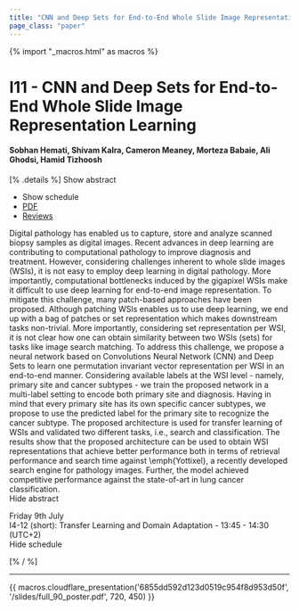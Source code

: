 ```yaml
---
title: "CNN and Deep Sets for End-to-End Whole Slide Image Representation Learning"
page_class: "paper"
---
```


{% import "_macros.html" as macros %}

# I11 - CNN and Deep Sets for End-to-End Whole Slide Image Representation Learning

#### Sobhan Hemati, Shivam Kalra, Cameron Meaney, Morteza Babaie, Ali Ghodsi, Hamid Tizhoosh

[% .details %]
<a class="toggle_visibility" data-selector=".abstract" data-level="3">Show abstract</a>
- <a class="toggle_visibility" data-selector=".schedule" data-level="3">Show schedule</a>
- <a href="/proceedings/hemati21.pdf">PDF</a>
- <a href="https://openreview.net/forum?id=BX0kKB1zB1Q">Reviews</a>

<p>
    <span class="abstract">
        Digital pathology has enabled us to capture, store and analyze scanned biopsy samples as digital images. Recent advances in deep learning are contributing to computational pathology to improve diagnosis and treatment. However, considering challenges inherent to whole slide images (WSIs), it is not easy to employ deep learning in digital pathology. More importantly, computational bottlenecks induced by the gigapixel WSIs make it difficult to use deep learning for end-to-end image representation. To mitigate this challenge, many patch-based approaches have been proposed. Although patching WSIs enables us to use deep learning, we end up with a bag of patches or set representation which makes downstream tasks non-trivial. More importantly, considering set representation per WSI, it is not clear how one can obtain similarity between two WSIs (sets) for tasks like image search matching. To address this challenge, we propose a neural network based on Convolutions Neural Network (CNN) and Deep Sets to learn one permutation invariant vector representation per WSI in an end-to-end manner. Considering available labels at the WSI level - namely, primary site and cancer subtypes - we train the proposed network in a multi-label setting to encode both primary site and diagnosis. Having in mind that every primary site has its own specific cancer subtypes, we propose to use the predicted label for the primary site to recognize the cancer subtype. The proposed architecture is used for transfer learning of WSIs and validated two different tasks, i.e., search and classification. The results show that the proposed architecture can be used to obtain WSI representations that achieve better performance both in terms of retrieval performance and search time against \emph{Yottixel}, a recently developed search engine for pathology images. Further, the model achieved competitive performance against the state-of-art in lung cancer classification.
        <br>
        <span class="actions"><a class="toggle_visibility" data-level="2">Hide abstract</a></span>
    </span>
</p>

<p>
    <span class="schedule">
         Friday 9th July<br>I4-12 (short): Transfer Learning and Domain Adaptation - 13:45 - 14:30 (UTC+2)
        <br>
        <span class="actions"><a class="toggle_visibility" data-level="2">Hide schedule</a></span>
    </span>
</p>

[% / %]


---

{{ macros.cloudflare_presentation('6855dd592d123d0519c954f8d953d50f', '/slides/full_90_poster.pdf', 720, 450) }}
